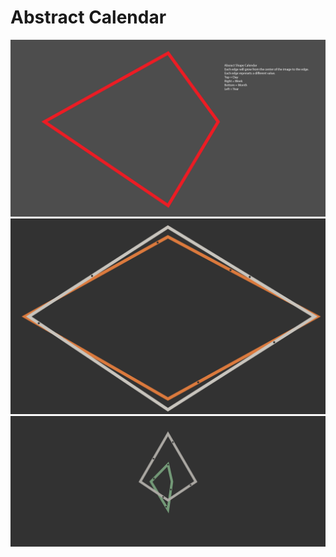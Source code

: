 # Abstract Calendar
![](https://github.com/neil-oliver/dvia-2019/blob/master/1.mapping-time/process/Calendar%203.png)
![](https://github.com/neil-oliver/dvia-2019/blob/master/1.mapping-time/abstract_calendar/Absract-Screenshot-1.png)
![](https://github.com/neil-oliver/dvia-2019/blob/master/1.mapping-time/abstract_calendar/Abstract-Screenshot-2.png)

